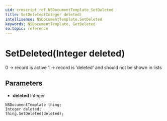 ```yaml
---
uid: crmscript_ref_NSDocumentTemplate_SetDeleted
title: SetDeleted(Integer deleted)
intellisense: NSDocumentTemplate.SetDeleted
keywords: NSDocumentTemplate, GetDeleted
so.topic: reference
---
```


# SetDeleted(Integer deleted)

0 -> record is active 1 -> record is 'deleted' and should not be shown in lists

## Parameters

* **deleted** Integer

```crmscript
NSDocumentTemplate thing;
Integer deleted;
thing.SetDeleted(deleted);
```

